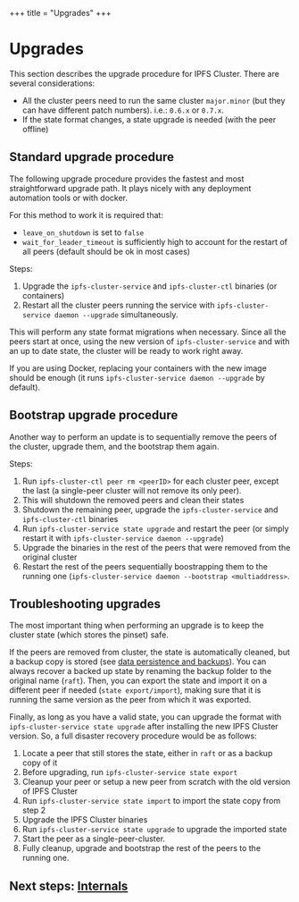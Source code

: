 +++
title = "Upgrades"
+++

# Upgrades

This section describes the upgrade procedure for IPFS Cluster. There are several considerations:

* All the cluster peers need to run the same cluster `major.minor` (but they can have different patch numbers). i.e.: `0.6.x` or `0.7.x`.
* If the state format changes, a state upgrade is needed (with the peer offline)

## Standard upgrade procedure

The following upgrade procedure provides the fastest and most straightforward upgrade path. It plays nicely with
any deployment automation tools or with docker.

For this method to work it is required that:

* `leave_on_shutdown` is set to `false`
* `wait_for_leader_timeout` is sufficiently high to account for the restart of all peers (default should be ok in most cases)

Steps:

1. Upgrade the `ipfs-cluster-service` and `ipfs-cluster-ctl` binaries (or containers)
2. Restart all the cluster peers running the service with `ipfs-cluster-service daemon --upgrade` simultaneously.

This will perform any state format migrations when necessary. Since all the peers start at once, using the new version of `ipfs-cluster-service` and with an up to date state, the cluster will be ready to work right away.

If you are using Docker, replacing your containers with the new image should be enough (it runs `ipfs-cluster-service daemon --upgrade` by default).

## Bootstrap upgrade procedure

Another way to perform an update is to sequentially remove the peers of the cluster, upgrade them, and the bootstrap them again.

Steps:

1. Run `ipfs-cluster-ctl peer rm <peerID>` for each cluster peer, except the last (a single-peer cluster will not remove its only peer).
2. This will shutdown the removed peers and clean their states
3. Shutdown the remaining peer, upgrade the `ipfs-cluster-service` and `ipfs-cluster-ctl` binaries
4. Run `ipfs-cluster-service state upgrade` and restart the peer (or simply restart it with `ipfs-cluster-service daemon --upgrade`)
5. Upgrade the binaries in the rest of the peers that were removed from the original cluster
6. Restart the rest of the peers sequentially boostrapping them to the running one (`ipfs-cluster-service daemon --bootstrap <multiaddress>`.

## Troubleshooting upgrades

The most important thing when performing an upgrade is to keep the cluster state (which stores the pinset) safe.

If the peers are removed from cluster, the state is automatically cleaned, but a backup copy is stored (see [data persistence and backups](/documentation/deployment/#data-persistence-and-backups)). You can always recover a backed up state by renaming the backup folder to the original name (`raft`). Then, you can export the state and import it on a different peer if needed (`state export/import`), making sure that it is running the same version as the peer from which it was exported.

Finally, as long as you have a valid state, you can upgrade the format with `ipfs-cluster-service state upgrade` after installing the new IPFS Cluster version. So, a full disaster recovery procedure would be as follows:

  1. Locate a peer that still stores the state, either in `raft` or as a backup copy of it
  2. Before upgrading, run `ipfs-cluster-service state export`
  3. Cleanup your peer or setup a new peer from scratch with the old version of IPFS Cluster
  4. Run `ipfs-cluster-service state import` to import the state copy from step 2
  5. Upgrade the IPFS Cluster binaries
  6. Run `ipfs-cluster-service state upgrade` to upgrade the imported state
  7. Start the peer as a single-peer-cluster.
  8. Fully cleanup, upgrade and bootstrap the rest of the peers to the running one.


## Next steps: [Internals](/documentation/internals)
